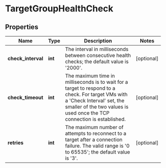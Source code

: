 # TargetGroupHealthCheck

## Properties
| Name | Type | Description | Notes |
| ------------ | ------------- | ------------- | ------------- |
| **check_interval** | **int** | The interval in milliseconds between consecutive health checks; the default value is &#39;2000&#39;. | [optional]  |
| **check_timeout** | **int** | The maximum time in milliseconds is to wait for a target to respond to a check. For target VMs with a &#39;Check Interval&#39; set, the smaller of the two values is used once the TCP connection is established. | [optional]  |
| **retries** | **int** | The maximum number of attempts to reconnect to a target after a connection failure. The valid range is &#39;0 to 65535&#39;; the default value is &#39;3&#39;. | [optional]  |


